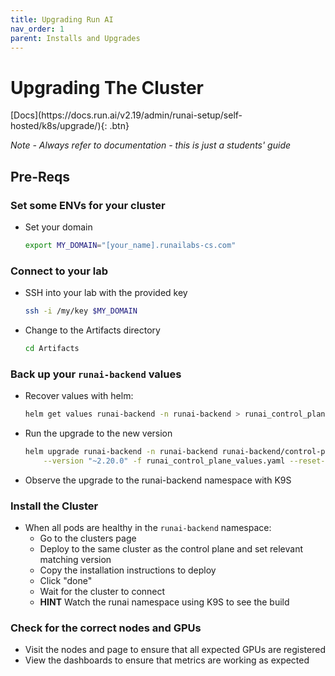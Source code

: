 ```yaml
---
title: Upgrading Run AI
nav_order: 1
parent: Installs and Upgrades
---
```


# Upgrading The Cluster

<span class="fs-3">
[Docs](https://docs.run.ai/v2.19/admin/runai-setup/self-hosted/k8s/upgrade/){: .btn}
</span>

*Note - Always refer to documentation - this is just a students' guide*

## Pre-Reqs

### Set some ENVs for your cluster

- Set your domain

    ```bash
    export MY_DOMAIN="[your_name].runailabs-cs.com"
    ```

### Connect to your lab

- SSH into your lab with the provided key

    ```bash
    ssh -i /my/key $MY_DOMAIN
    ```

- Change to the Artifacts directory

    ```bash
    cd Artifacts
    ```
### Back up your `runai-backend` values

- Recover values with helm:

    ```bash
    helm get values runai-backend -n runai-backend > runai_control_plane_values.yaml
    ```

- Run the upgrade to the new version

    ```bash
    helm upgrade runai-backend -n runai-backend runai-backend/control-plane \
        --version "~2.20.0" -f runai_control_plane_values.yaml --reset-then-reuse-values
    ```

- Observe the upgrade to the runai-backend namespace with K9S

### Install the Cluster

- When all pods are healthy in the `runai-backend` namespace:
  - Go to the clusters page
  - Deploy to the same cluster as the control plane and set relevant matching version
  - Copy the installation instructions to deploy
  - Click "done"
  - Wait for the cluster to connect
  - **HINT** Watch the runai namespace using K9S to see the build

### Check for the correct nodes and GPUs

- Visit the nodes and page to ensure that all expected GPUs are registered
- View the dashboards to ensure that metrics are working as expected